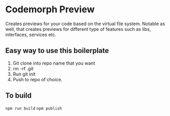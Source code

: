 # Codemorph Preview
Creates previews for your code based on the virtual file system. Notable as well, that creates previews for different type of features such as libs, interfaces, services etc.

## Easy way to use this boilerplate ##

1. Git clone into repo name that you want 
2. rm -rf .git 
3. Run git init 
4. Push to repo of choice. 

## To build ##
`npm run build`
`npm publish`
